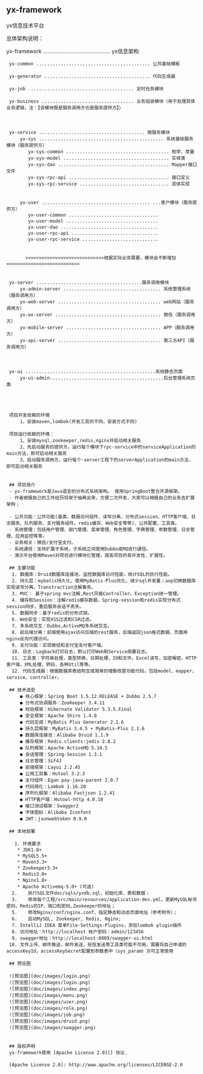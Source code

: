## yx-framework
yx信息技术平台

总体架构说明：

yx-framework ............................................ yx信息架构
     
     yx-common .......................................... 公共基础模板
     
     yx-generator ....................................... 代码生成器
     
     yx-job ....................................... 定时任务模块
     
     yx-business .................................. 业务组装模块（用于处理具体业务逻辑，注：【该模块既是服务调用方也是服务提供方】）
     
    
     
     yx-service ....................................... 微服务模块
         yx-sys .............................................. 系统基础服务模块（服务提供方）
            yx-sys-common ...................................... 枚举、常量
            yx-sys-model ....................................... 实体类
            yx-sys-dao ......................................... Mapper接口文件
            yx-sys-rpc-api ..................................... 接口定义
            yx-sys-rpc-service ................................. 具体实现
        
    
         yx-user ........................................ ...客户模块（服务提供方）
            yx-user-common ................................. 
            yx-user-model .................................. 
            yx-user-dao .................................... 
            yx-user-rpc-api ................................ 
            yx-user-rpc-service ............................ 
            
         
           >>>>>>>>>>>>>>>>>>>>>>>>>>>>>根据实际业务需要，模块会不断增加<<<<<<<<<<<<<<<<<<<<<<<<<<<  
        
        
     yx-server .......................................服务调用模块  
         yx-admin-server .................................... 系统管理系统（服务调用方）
         yx-web-server ...................................... web网站（服务调用方）
         yx-wx-server ....................................... 微信（服务调用方）
         yx-mobile-server ................................... APP（服务调用方）
         yx-api-server ...................................... 第三方API（服务调用方）
         
         
     
     yx-ui ................................................系统静态页面
         yx-ui-admin..........................................后台管理系统页面
     
    
    
    
     项目开发依赖的环境
         1、安装maven,lombok(开发工具的不同，安装方式不同)
    
     项目运行依赖的环境：
         1、安装mysql,zookeeper,redis,nginx并启动相关服务
         2、先启动服务的提供方，运行每个模块下rpc-service中的serviceApplication的main方法，即可启动相关服务
         3、启动服务调用方，运行每个-server工程下的serverApplication的main方法，即可启动相关服务
         
         
     ## 项目简介
     - yx-framework是Java语言的分布式系统架构。 使用SpringBoot整合开源框架。
     - 作者根据自己的工作经历将架子抽离出来，方便二次开发，大家可以根据自己的业务去扩展架构；
     
     - 公共功能：公共功能(基类、数据访问组件、读写分离、分布式session、HTTP客户端、日志服务、队列服务、支付服务组件、redis缓存、Web安全等等)、公共配置、工具类。
     - 系统管理：包括用户管理、部门管理、菜单管理、角色管理、字典管理、参数管理、日志管理、应用监控等等。
     - 业务相关：微信/支付宝支付。
     - 系统通信：支持扩展子系统，子系统之间使用Dubbo或MQ进行通信。
     - 演示平台使用Maven对项目进行模块化管理，提高项目的易开发性、扩展性。
     
     ## 主要功能
      1. 数据库：Druid数据库连接池，监控数据库访问性能，统计SQL的执行性能。 
      2. 持久层：mybatis持久化，使用MyBatis-Plus优化，减少sql开发量；aop切换数据库实现读写分离。Transtraction注解事务。
      3. MVC： 基于spring mvc注解,Rest风格Controller。Exception统一管理。
      4. 缓存和Session：注解redis缓存数据，Spring-session和redis实现分布式session同步，重启服务会话不丢失。
      5. 数据同步：基于redis的分布式锁。
      6. Web安全：实现XSS过滤和CSR过滤。
      7. 多系统交互：Dubbo,ActiveMQ多系统交互。
      8. 前后端分离：前端使用ajax访问后端的rest服务，后端返回json格式数据。页面用nginx反向代理访问。
      9. 支付功能：实现微信和支付宝支付客户端。
      10. 日志：Logback打印日志，默认打印Web和Service简要日志。
      11. 工具类：字符串处理，类型转换，日期处理，IO和文件，Excel读写，加密解密，HTTP客户端，XML处理，转码，各种Util等等。
      12. 代码生成器：根据数据库表结构生成简单的增删改查功能代码，包括model、mapper、service、controller。
     
     ## 技术选型
         ● 核心框架：Spring Boot 1.5.12.RELEASE + Dubbo 2.5.7
         ● 分布式协调服务：ZooKeeper 3.4.11
         ● 校验框架：Hibernate Validator 5.3.5.Final
         ● 安全框架：Apache Shiro 1.4.0
         ● 代码生成：MyBatis Plus Generator 2.1.6
         ● 持久层框架：MyBatis 3.4.5 + MyBatis-Plus 2.1.6
         ● 数据库连接池：Alibaba Druid 1.1.9
         ● 缓存框架：Redis.clients:jedis 2.8.2
         ● 队列框架：Apache ActiveMQ 5.14.5
         ● 会话管理：Spring-Session 1.3.1
         ● 日志管理：SLF4J 
         ● 前端框架：Layui 2.2.45
         ● 公用工具集：Hutool 3.2.3
         ● 支付组件：Egan pay-java-parent 2.0.7
         ● 代码简化：Lombok 1.16.20
         ● 序列化框架：Alibaba Fastjson 1.2.41
         ● HTTP客户端：Hutool-http 4.0.10
         ● 接口测试框架：Swagger2
         ● 字体图标：Alibaba Iconfont
         ● JWT：jsonwebtoken 0.9.0
         
     ## 本地部署
     
       1. 环境要求
        * JDK1.8+
        * MySQL5.5+
        * Maven3.3+
        * Zookeeper3.3+
        * Redis3.0+
        * Nginx1.8+
        * Apache Activemq-5.0+ (可选)
      2.	执行SQL文件doc/sqls/yxdb.sql，初始化库、表和数据；
      3.	修改每个工程/src/main/resources/application-dev.yml，更新MySQL帐号密码，Redis的IP、端口和密码,Zookeeper的地址；
      5.	修改Nginx/conf/nginx.conf，指定静态和动态页面地址（参考附件）；
      6.	启动MySQL, Zookeeper, Redis, Nginx;
      7. IntelliJ IDEA 菜单File-Settings-Plugins，添加lombok plugin插件
      8. 访问地址：http://localhost 帐户密码：admin/123456
      9. swagger地址：http://localhost:8089/swagger-ui.html
     10. 文件上传、邮件推送，邮件发送，短信发送等工具类可能不可用，需要将自己申请的accessKeyId，accessKeySecret配置到参数表中（sys_param）方可正常使用
         
     ## 预览图
     
     ![预览图](doc/images/login.png)
     ![预览图](doc/images/login.png)
     ![预览图](doc/images/index.png)
     ![预览图](doc/images/menu.png)
     ![预览图](doc/images/user.png)
     ![预览图](doc/images/role.png)
     ![预览图](doc/images/job.png)
     ![预览图](doc/images/druid.png)
     ![预览图](doc/images/swagger.png)
     
         
     ## 版权声明
     yx-framework使用 [Apache License 2.0][] 协议.
     
     [Apache License 2.0]: http://www.apache.org/licenses/LICENSE-2.0
     